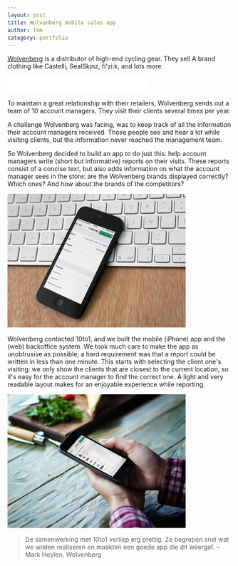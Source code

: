 ```yaml
---
layout: post
title: Wolvenberg mobile sales app
author: Tom
category: portfolio
---
```

[Wolvenberg](http://www.wolvenberg.be) is a distributor of high-end cycling gear. They sell A brand clothing like Castelli, SealSkinz, fi'zi:k, and lots more.

[![Wolvenberg logo](/img/portfolio/wolvenberg/wolvenberg-logo.png)](http://www.wolvenberg.be)

To maintain a great relationship with their retailers, Wolvenberg sends out a team of 10 account managers. They visit their clients several times per year.

A challenge Wolvenberg was facing, was to keep track of all the information their account managers received. Those people see and hear a lot while visiting clients, but the information never reached the management team.

So Wolvenberg decided to build an app to do just this: help account managers write (short but informative) reports on their visits. These reports consist of a concise text, but also adds information on what the account manager sees in the store: are the Wolvenberg brands displayed correctly? Which ones? And how about the brands of the competitors?

![screenshot](/img/portfolio/wolvenberg/placeit-2.jpg)

Wolvenberg contacted 10to1, and we built the mobile (iPhone) app and the (web) backoffice system. We took much care to make the app as unobtrusive as possible; a hard requirement was that a report could be written in less than one minute. This starts with selecting the client one's visiting: we only show the clients that are closest to the current location, so it's easy for the account manager to find the correct one. A light and very readable layout makes for an enjoyable experience while reporting.

![screenshot](/img/portfolio/wolvenberg/placeit.jpg)


> De samenwerking met 10to1 verliep erg prettig. Ze begrepen snel wat we wilden realiseren en maakten een goede app die dit weergaf. – Mark Heylen, Wolvenberg
